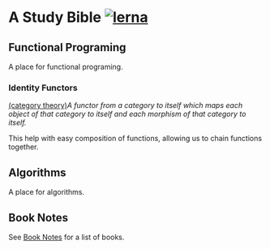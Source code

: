# A Study Bible  [![lerna](https://img.shields.io/badge/maintained%20with-lerna-cc00ff.svg)](https://lernajs.io/)

## Functional Programing
A place for functional programing.

### Identity Functors
[(category theory)](https://en.wikipedia.org/wiki/Category_theory)*A functor from a category to itself which maps each object of that category to itself and each morphism of that category to itself.*

This help with easy composition of functions, allowing us to chain functions together.

## Algorithms
A place for algorithms.

## Book Notes
See [Book Notes](packages/book-notes) for a list of books.
